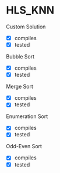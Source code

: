 # HLS_KNN

Custom Solution
- [x] compiles
- [x] tested

[//]: #
Bubble Sort
- [x] compiles
- [x] tested

[//]: #
Merge Sort
- [x] compiles
- [x] tested

[//]: #
Enumeration Sort
- [x] compiles
- [x] tested

[//]: #
Odd-Even Sort
- [x] compiles
- [x] tested

[//]: #